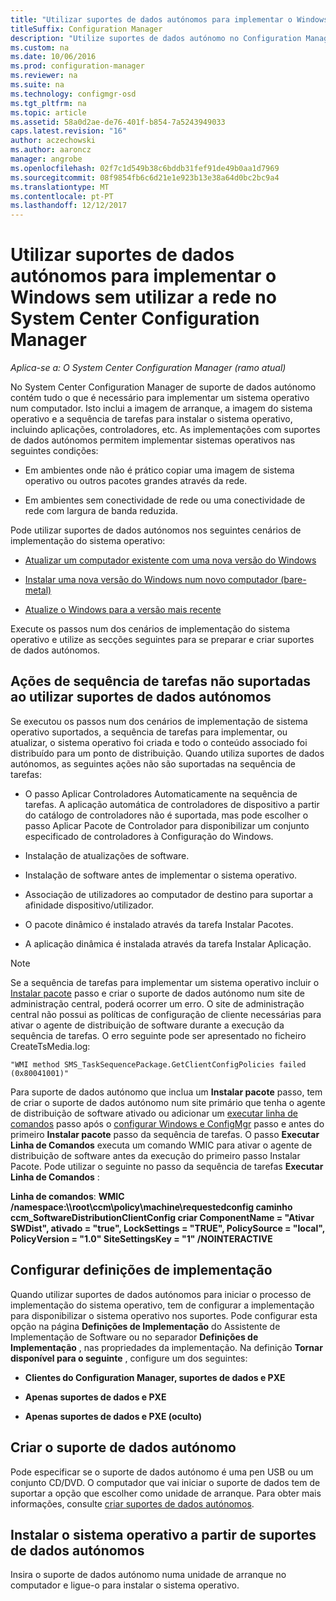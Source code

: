 ```yaml
---
title: "Utilizar suportes de dados autónomos para implementar o Windows sem utilizar a rede"
titleSuffix: Configuration Manager
description: "Utilize suportes de dados autónomo no Configuration Manager para implementar sistemas operativos onde a largura de banda é limitada ou como uma opção para atualizar, instalar ou atualizar os computadores."
ms.custom: na
ms.date: 10/06/2016
ms.prod: configuration-manager
ms.reviewer: na
ms.suite: na
ms.technology: configmgr-osd
ms.tgt_pltfrm: na
ms.topic: article
ms.assetid: 58a0d2ae-de76-401f-b854-7a5243949033
caps.latest.revision: "16"
author: aczechowski
ms.author: aaroncz
manager: angrobe
ms.openlocfilehash: 02f7c1d549b38c6bddb31fef91de49b0aa1d7969
ms.sourcegitcommit: 08f9854fb6c6d21e1e923b13e38a64d0bc2bc9a4
ms.translationtype: MT
ms.contentlocale: pt-PT
ms.lasthandoff: 12/12/2017
---
```

# <a name="use-stand-alone-media-to-deploy-windows-without-using-the-network-in-system-center-configuration-manager"></a>Utilizar suportes de dados autónomos para implementar o Windows sem utilizar a rede no System Center Configuration Manager

*Aplica-se a: O System Center Configuration Manager (ramo atual)*

No System Center Configuration Manager de suporte de dados autónomo contém tudo o que é necessário para implementar um sistema operativo num computador. Isto inclui a imagem de arranque, a imagem do sistema operativo e a sequência de tarefas para instalar o sistema operativo, incluindo aplicações, controladores, etc. As implementações com suportes de dados autónomos permitem implementar sistemas operativos nas seguintes condições:  

-   Em ambientes onde não é prático copiar uma imagem de sistema operativo ou outros pacotes grandes através da rede.  

-   Em ambientes sem conectividade de rede ou uma conectividade de rede com largura de banda reduzida.  

Pode utilizar suportes de dados autónomos nos seguintes cenários de implementação do sistema operativo:  

-   [Atualizar um computador existente com uma nova versão do Windows](refresh-an-existing-computer-with-a-new-version-of-windows.md)  

-   [Instalar uma nova versão do Windows num novo computador (bare-metal)](install-new-windows-version-new-computer-bare-metal.md)  

-   [Atualize o Windows para a versão mais recente](upgrade-windows-to-the-latest-version.md)  

 Execute os passos num dos cenários de implementação do sistema operativo e utilize as secções seguintes para se preparar e criar suportes de dados autónomos.  

## <a name="task-sequence-actions-not-supported-when-using-stand-alone-media"></a>Ações de sequência de tarefas não suportadas ao utilizar suportes de dados autónomos  
 Se executou os passos num dos cenários de implementação de sistema operativo suportados, a sequência de tarefas para implementar, ou atualizar, o sistema operativo foi criada e todo o conteúdo associado foi distribuído para um ponto de distribuição. Quando utiliza suportes de dados autónomos, as seguintes ações não são suportadas na sequência de tarefas:  

-   O passo Aplicar Controladores Automaticamente na sequência de tarefas. A aplicação automática de controladores de dispositivo a partir do catálogo de controladores não é suportada, mas pode escolher o passo Aplicar Pacote de Controlador para disponibilizar um conjunto especificado de controladores à Configuração do Windows.  

-   Instalação de atualizações de software.  

-   Instalação de software antes de implementar o sistema operativo.  

-   Associação de utilizadores ao computador de destino para suportar a afinidade dispositivo/utilizador.  

-   O pacote dinâmico é instalado através da tarefa Instalar Pacotes.  

-   A aplicação dinâmica é instalada através da tarefa Instalar Aplicação.  

> [!NOTE]  
>  Se a sequência de tarefas para implementar um sistema operativo incluir o [Instalar pacote](../understand/task-sequence-steps.md#BKMK_InstallPackage) passo e criar o suporte de dados autónomo num site de administração central, poderá ocorrer um erro. O site de administração central não possui as políticas de configuração de cliente necessárias para ativar o agente de distribuição de software durante a execução da sequência de tarefas. O erro seguinte pode ser apresentado no ficheiro CreateTsMedia.log:  
>   
>  `"WMI method SMS_TaskSequencePackage.GetClientConfigPolicies failed (0x80041001)"`
>   
>  Para suporte de dados autónomo que inclua um **Instalar pacote** passo, tem de criar o suporte de dados autónomo num site primário que tenha o agente de distribuição de software ativado ou adicionar um [executar linha de comandos](../understand/task-sequence-steps.md#BKMK_RunCommandLine) passo após o [configurar Windows e ConfigMgr](../understand/task-sequence-steps.md#BKMK_SetupWindowsandConfigMgr) passo e antes do primeiro **Instalar pacote** passo da sequência de tarefas. O passo **Executar Linha de Comandos** executa um comando WMIC para ativar o agente de distribuição de software antes da execução do primeiro passo Instalar Pacote. Pode utilizar o seguinte no passo da sequência de tarefas **Executar Linha de Comandos** :  
>   
>  **Linha de comandos**: **WMIC /namespace:\\\root\ccm\policy\machine\requestedconfig caminho ccm_SoftwareDistributionClientConfig criar ComponentName = "Ativar SWDist", ativado = "true", LockSettings = "TRUE", PolicySource = "local", PolicyVersion = "1.0" SiteSettingsKey = "1" /NOINTERACTIVE**  

## <a name="configure-deployment-settings"></a>Configurar definições de implementação  
 Quando utilizar suportes de dados autónomos para iniciar o processo de implementação do sistema operativo, tem de configurar a implementação para disponibilizar o sistema operativo nos suportes. Pode configurar esta opção na página **Definições de Implementação** do Assistente de Implementação de Software ou no separador **Definições de Implementação** , nas propriedades da implementação.  Na definição **Tornar disponível para o seguinte** , configure um dos seguintes:  

-   **Clientes do Configuration Manager, suportes de dados e PXE**  

-   **Apenas suportes de dados e PXE**  

-   **Apenas suportes de dados e PXE (oculto)**  

## <a name="create-the-stand-alone-media"></a>Criar o suporte de dados autónomo  
 Pode especificar se o suporte de dados autónomo é uma pen USB ou um conjunto CD/DVD. O computador que vai iniciar o suporte de dados tem de suportar a opção que escolher como unidade de arranque. Para obter mais informações, consulte [criar suportes de dados autónomos](create-stand-alone-media.md).  

## <a name="install-the-operating-system-from-stand-alone-media"></a>Instalar o sistema operativo a partir de suportes de dados autónomos  
 Insira o suporte de dados autónomo numa unidade de arranque no computador e ligue-o para instalar o sistema operativo.  
